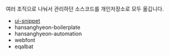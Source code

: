 여러 조직으로 나눠서 관리하던 소스코드를 개인저장소로 모두 옮깁니다.

- [ui-snippet](https://github.com/Hansanghyeon?tab=repositories&q=ui-snippet)
- hansanghyeon-boilerplate
- hansanghyeon-automation
- webfont
- eqalbat
